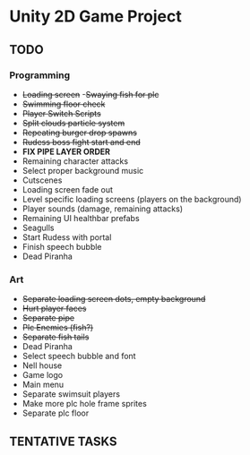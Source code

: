 # Unity 2D Game Project

## TODO
### Programming
- ~~Loading screen~~
-~~Swaying fish for plc~~
- ~~Swimming floor check~~
- ~~Player Switch Scripts~~
- ~~Split clouds particle system~~
- ~~Repeating burger drop spawns~~
- ~~Rudess boss fight start and end~~
- **FIX PIPE LAYER ORDER**
- Remaining character attacks
- Select proper background music
- Cutscenes
- Loading screen fade out
- Level specific loading screens (players on the background)
- Player sounds (damage, remaining attacks)
- Remaining UI healthbar prefabs
- Seagulls
- Start Rudess with portal
- Finish speech bubble
- Dead Piranha

### Art
- ~~Separate loading screen dots, empty background~~
- ~~Hurt player faces~~
- ~~Separate pipe~~
- ~~Plc Enemies (fish?)~~
- ~~Separate fish tails~~
- Dead Piranha
- Select speech bubble and font
- Nell house
- Game logo
- Main menu
- Separate swimsuit players
- Make more plc hole frame sprites
- Separate plc floor

## TENTATIVE TASKS
